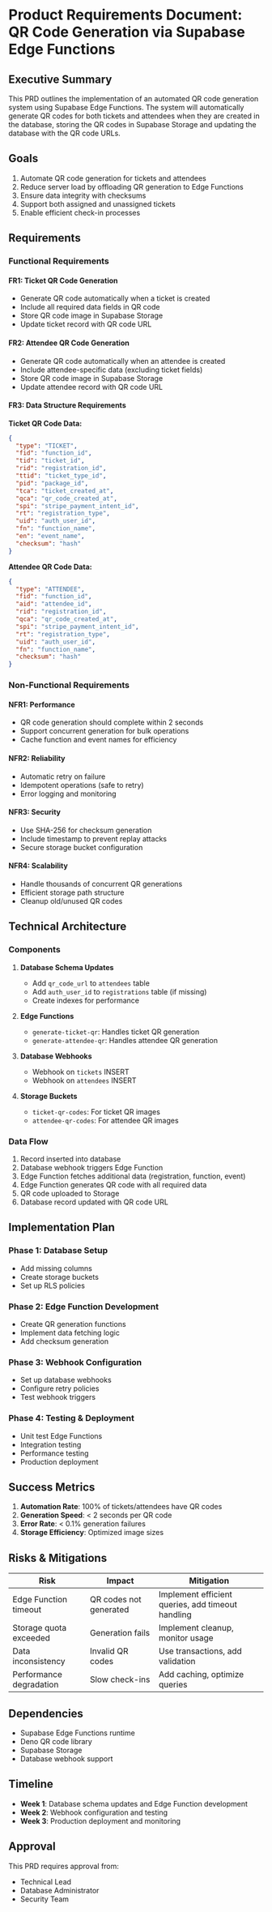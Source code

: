 # Product Requirements Document: QR Code Generation via Supabase Edge Functions

## Executive Summary
This PRD outlines the implementation of an automated QR code generation system using Supabase Edge Functions. The system will automatically generate QR codes for both tickets and attendees when they are created in the database, storing the QR codes in Supabase Storage and updating the database with the QR code URLs.

## Goals
1. Automate QR code generation for tickets and attendees
2. Reduce server load by offloading QR generation to Edge Functions
3. Ensure data integrity with checksums
4. Support both assigned and unassigned tickets
5. Enable efficient check-in processes

## Requirements

### Functional Requirements

#### FR1: Ticket QR Code Generation
- Generate QR code automatically when a ticket is created
- Include all required data fields in QR code
- Store QR code image in Supabase Storage
- Update ticket record with QR code URL

#### FR2: Attendee QR Code Generation
- Generate QR code automatically when an attendee is created
- Include attendee-specific data (excluding ticket fields)
- Store QR code image in Supabase Storage
- Update attendee record with QR code URL

#### FR3: Data Structure Requirements

**Ticket QR Code Data:**
```json
{
  "type": "TICKET",
  "fid": "function_id",
  "tid": "ticket_id",
  "rid": "registration_id",
  "ttid": "ticket_type_id",
  "pid": "package_id",
  "tca": "ticket_created_at",
  "qca": "qr_code_created_at",
  "spi": "stripe_payment_intent_id",
  "rt": "registration_type",
  "uid": "auth_user_id",
  "fn": "function_name",
  "en": "event_name",
  "checksum": "hash"
}
```

**Attendee QR Code Data:**
```json
{
  "type": "ATTENDEE",
  "fid": "function_id",
  "aid": "attendee_id",
  "rid": "registration_id",
  "qca": "qr_code_created_at",
  "spi": "stripe_payment_intent_id",
  "rt": "registration_type",
  "uid": "auth_user_id",
  "fn": "function_name",
  "checksum": "hash"
}
```

### Non-Functional Requirements

#### NFR1: Performance
- QR code generation should complete within 2 seconds
- Support concurrent generation for bulk operations
- Cache function and event names for efficiency

#### NFR2: Reliability
- Automatic retry on failure
- Idempotent operations (safe to retry)
- Error logging and monitoring

#### NFR3: Security
- Use SHA-256 for checksum generation
- Include timestamp to prevent replay attacks
- Secure storage bucket configuration

#### NFR4: Scalability
- Handle thousands of concurrent QR generations
- Efficient storage path structure
- Cleanup old/unused QR codes

## Technical Architecture

### Components

1. **Database Schema Updates**
   - Add `qr_code_url` to `attendees` table
   - Add `auth_user_id` to `registrations` table (if missing)
   - Create indexes for performance

2. **Edge Functions**
   - `generate-ticket-qr`: Handles ticket QR generation
   - `generate-attendee-qr`: Handles attendee QR generation

3. **Database Webhooks**
   - Webhook on `tickets` INSERT
   - Webhook on `attendees` INSERT

4. **Storage Buckets**
   - `ticket-qr-codes`: For ticket QR images
   - `attendee-qr-codes`: For attendee QR images

### Data Flow

1. Record inserted into database
2. Database webhook triggers Edge Function
3. Edge Function fetches additional data (registration, function, event)
4. Edge Function generates QR code with all required data
5. QR code uploaded to Storage
6. Database record updated with QR code URL

## Implementation Plan

### Phase 1: Database Setup
- Add missing columns
- Create storage buckets
- Set up RLS policies

### Phase 2: Edge Function Development
- Create QR generation functions
- Implement data fetching logic
- Add checksum generation

### Phase 3: Webhook Configuration
- Set up database webhooks
- Configure retry policies
- Test webhook triggers

### Phase 4: Testing & Deployment
- Unit test Edge Functions
- Integration testing
- Performance testing
- Production deployment

## Success Metrics

1. **Automation Rate**: 100% of tickets/attendees have QR codes
2. **Generation Speed**: < 2 seconds per QR code
3. **Error Rate**: < 0.1% generation failures
4. **Storage Efficiency**: Optimized image sizes

## Risks & Mitigations

| Risk | Impact | Mitigation |
|------|--------|------------|
| Edge Function timeout | QR codes not generated | Implement efficient queries, add timeout handling |
| Storage quota exceeded | Generation fails | Implement cleanup, monitor usage |
| Data inconsistency | Invalid QR codes | Use transactions, add validation |
| Performance degradation | Slow check-ins | Add caching, optimize queries |

## Dependencies

- Supabase Edge Functions runtime
- Deno QR code library
- Supabase Storage
- Database webhook support

## Timeline

- **Week 1**: Database schema updates and Edge Function development
- **Week 2**: Webhook configuration and testing
- **Week 3**: Production deployment and monitoring

## Approval

This PRD requires approval from:
- Technical Lead
- Database Administrator
- Security Team